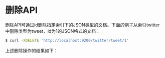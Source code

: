# 删除API

删除API可通过id删除指定索引下的JSON类型的文档。下面的例子从索引twitter中删除类型为tweet，id为1的JSON格式的文档：

```bash
$ curl -XDELETE 'http://localhost:9200/twitter/tweet/1'
```

上述删除操作的结果如下：


